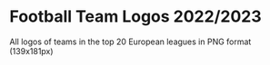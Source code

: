 # Football Team Logos 2022/2023
All logos of teams in the top 20 European leagues in PNG format (139x181px)